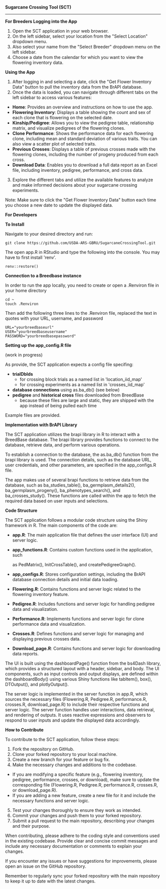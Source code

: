 
**Sugarcane Crossing Tool  (SCT)**

-----------------------------------

**For Breeders Logging into the App** 

1. Open the SCT application in your web browser. 
2. On the left sidebar, select your location from the "Select Location" dropdown menu. 
3. Also select your name from the "Select Breeder" dropdown menu on the left sidebar.
4. Choose a date from the calendar for which you want to view the flowering inventory data. 

**Using the App** 

1. After logging in and selecting a date, click the "Get Flower Inventory Data" button to pull the inventory data from the BrAPI database. 
1. Once the data is loaded, you can navigate through different tabs on the left sidebar to access various features: 
- **Home**: Provides an overview and instructions on how to use the app. 
- **Flowering Inventory**: Displays a table showing the count and sex of each clone that is flowering on the selected date. 
- **Kinship/Pedigree**: Allows you to view the pedigree table, relationship matrix, and visualize pedigrees of the flowering clones. 
- **Clone Performance**: Shows the performance data for each flowering clone, including mean and standard deviation of various traits. You can also view a scatter plot of selected traits. 
- **Previous Crosses**: Displays a table of previous crosses made with the flowering clones, including the number of progeny produced from each cross. 
- **Download Data**: Enables you to download a full data report as an Excel file, including inventory, pedigree, performance, and cross data. 
3. Explore the different tabs and utilize the available features to analyze and make informed decisions about your sugarcane crossing experiments. 

Note: Make sure to click the "Get Flower Inventory Data" button each time you choose a new date to update the displayed data. 

**For Developers** 

**To Install**

Navigate to your desired directory and run:

```
git clone https://github.com/USDA-ARS-GBRU/SugarcaneCrossingTool.git
```

The open app.R in RStudio and type the following into the console. You may have to first install 'renv'. 

```
renv::restore()
```



**Connection to a Breedbase instance**

In order to run the app locally, you need to create or open a .Renviron file in your home directory

```
cd ~
touch .Renviron
```

Then add the following three lines to the .Renviron file, replaced the text in quotes with your URL, username, and password

```
URL="yourbreedbaseurl"
USER="yourbreedbaseusername"
PASSWORD="yourbreedbasepassword"
```
**Setting up the app_config.R file**

(work in progress)

As provide, the SCT application expects a config file specifing:

- **trialDbIds**
  - for crossing block trials as a named list in 'location_iid_map'
  - for crossing experiments as a named list in 'crosses_iid_map'
- **database connections** using as.ba\_db() (see below)
- **pedigree** and **historical cross** files downloaded from BreedBase
  - because these files are large and static, they are shipped with the app instead of being pulled each time

Example files are provided.

**Implementation with BrAPI Library** 

The SCT application utilizes the brapi library in R to interact with a BreedBase database. The brapi library provides functions to connect to the database, retrieve data, and perform various operations. 

To establish a connection to the database, the as.ba\_db() function from the brapi library is used. The connection details, such as the database URL, user credentials, and other parameters, are specified in the app\_configs.R file. 

The app makes use of several brapi functions to retrieve data from the database, such as ba\_studies\_table(), ba\_germplasm\_details2(), ba\_germplasm\_progeny(), ba\_phenotypes\_search(), and ba\_crosses\_study(). These functions are called within the app to fetch the required data based on user inputs and selections. 

**Code Structure** 

The SCT application follows a modular code structure using the Shiny framework in R. The main components of the code are: 

- **app.R**: The main application file that defines the user interface (UI) and server logic. 
- **app\_functions.R**: Contains custom functions used in the application, such 

  as PedMatrix(), InitCrossTable(), and createPedigreeGraph(). 

- **app\_configs.R**: Stores configuration settings, including the BrAPI database connection details and initial data loading. 
- **Flowering.R**: Contains functions and server logic related to the flowering inventory feature. 
- **Pedigree.R**: Includes functions and server logic for handling pedigree data and visualization. 
- **Performance.R**: Implements functions and server logic for clone performance data and visualization. 
- **Crosses.R**: Defines functions and server logic for managing and displaying previous crosses data. 
- **Download\_page.R**: Contains functions and server logic for downloading data reports. 

The UI is built using the dashboardPage() function from the bs4Dash library, which provides a structured layout with a header, sidebar, and body. The UI components, such as input controls and output displays, are defined within the dashboardBody() using various Shiny functions like tabItem(), box(), DTOutput(), and plotlyOutput(). 

The server logic is implemented in the server function in app.R, which sources the necessary files (Flowering.R, Pedigree.R, performance.R, crosses.R, download\_page.R) to include their respective functions and server logic. The server function handles user interactions, data retrieval, and rendering of outputs. It uses reactive expressions and observers to respond to user inputs and update the displayed data accordingly. 

**How to Contribute** 

To contribute to the SCT application, follow these steps: 

1. Fork the repository on GitHub. 
1. Clone your forked repository to your local machine. 
1. Create a new branch for your feature or bug fix. 
1. Make the necessary changes and additions to the codebase.  
- If you are modifying a specific feature (e.g., flowering inventory, pedigree, performance, crosses, or download), make sure to update the corresponding file (Flowering.R, Pedigree.R, performance.R, crosses.R, or download\_page.R). 
- If you are adding a new feature, create a new file for it and include the necessary functions and server logic. 
5. Test your changes thoroughly to ensure they work as intended. 
5. Commit your changes and push them to your forked repository. 
5. Submit a pull request to the main repository, describing your changes and their purpose. 

When contributing, please adhere to the coding style and conventions used in the existing codebase. Provide clear and concise commit messages and include any necessary documentation or comments to explain your changes. 

If you encounter any issues or have suggestions for improvements, please open an issue on the GitHub repository. 

Remember to regularly sync your forked repository with the main repository to keep it up to date with the latest changes. 

